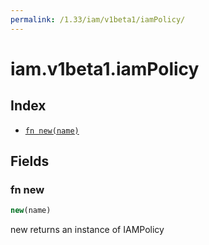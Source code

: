 ```yaml
---
permalink: /1.33/iam/v1beta1/iamPolicy/
---
```


# iam.v1beta1.iamPolicy



## Index

* [`fn new(name)`](#fn-new)

## Fields

### fn new

```ts
new(name)
```

new returns an instance of IAMPolicy